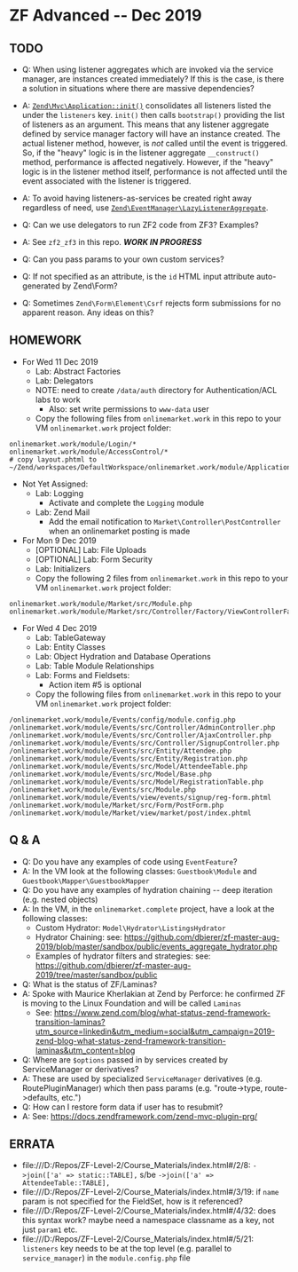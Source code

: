 # ZF Advanced -- Dec 2019

## TODO
* Q: When using listener aggregates which are invoked via the service manager, are instances created immediately?
     If this is the case, is there a solution in situations where there are massive dependencies?
* A: [`Zend\Mvc\Application::init()`](https://github.com/zendframework/zend-mvc/blob/master/src/Application.php) consolidates all listeners listed the under the `listeners` key.  `init()` then calls `bootstrap()` providing the list of listeners as an argument. This means that any listener aggregate defined by service manager factory will have an instance created.  The actual listener method, however, is *not* called until the event is triggered.  So, if the "heavy" logic is in the listener aggregate `__construct()` method, performance is affected negatively.  However, if the "heavy" logic is in the listener method itself, performance is not affected until the event associated with the listener is triggered.
* A: To avoid having listeners-as-services be created right away regardless of need, use [`Zend\EventManager\LazyListenerAggregate`](https://docs.zendframework.com/zend-eventmanager/lazy-listeners/lazy-listener-aggregate/).

* Q: Can we use delegators to run ZF2 code from ZF3?  Examples?
* A: See `zf2_zf3` in this repo.  ***WORK IN PROGRESS***

* Q: Can you pass params to your own custom services?
* Q: If not specified as an attribute, is the `id` HTML input attribute auto-generated by Zend\Form?
* Q: Sometimes `Zend\Form\Element\Csrf` rejects form submissions for no apparent reason.  Any ideas on this?

## HOMEWORK
* For Wed 11 Dec 2019
  * Lab: Abstract Factories
  * Lab: Delegators
  * NOTE: need to create `/data/auth` directory for Authentication/ACL labs to work
    * Also: set write permissions to `www-data` user
  * Copy the following files from `onlinemarket.work` in this repo to your VM `onlinemarket.work` project folder:
```
onlinemarket.work/module/Login/*
onlinemarket.work/module/AccessControl/*
# copy layout.phtml to ~/Zend/workspaces/DefaultWorkspace/onlinemarket.work/module/Application/view/layout
```
* Not Yet Assigned:
  * Lab: Logging
    * Activate and complete the `Logging` module
  * Lab: Zend Mail
    * Add the email notification to `Market\Controller\PostController` when an onlinemarket posting is made
* For Mon 9 Dec 2019
  * [OPTIONAL] Lab: File Uploads
  * [OPTIONAL] Lab: Form Security
  * Lab: Initializers
  * Copy the following 2 files from `onlinemarket.work` in this repo to your VM `onlinemarket.work` project folder:
```
onlinemarket.work/module/Market/src/Module.php
onlinemarket.work/module/Market/src/Controller/Factory/ViewControllerFactory.php
```
* For Wed 4 Dec 2019
  * Lab: TableGateway
  * Lab: Entity Classes
  * Lab: Object Hydration and Database Operations
  * Lab: Table Module Relationships
  * Lab: Forms and Fieldsets:
    * Action item #5 is optional
  * Copy the following files from `onlinemarket.work` in this repo to your VM `onlinemarket.work` project folder:
```
/onlinemarket.work/module/Events/config/module.config.php
/onlinemarket.work/module/Events/src/Controller/AdminController.php
/onlinemarket.work/module/Events/src/Controller/AjaxController.php
/onlinemarket.work/module/Events/src/Controller/SignupController.php
/onlinemarket.work/module/Events/src/Entity/Attendee.php
/onlinemarket.work/module/Events/src/Entity/Registration.php
/onlinemarket.work/module/Events/src/Model/AttendeeTable.php
/onlinemarket.work/module/Events/src/Model/Base.php
/onlinemarket.work/module/Events/src/Model/RegistrationTable.php
/onlinemarket.work/module/Events/src/Module.php
/onlinemarket.work/module/Events/view/events/signup/reg-form.phtml
/onlinemarket.work/module/Market/src/Form/PostForm.php
/onlinemarket.work/module/Market/view/market/post/index.phtml
```

## Q & A
* Q: Do you have any examples of code using `EventFeature`?
* A: In the VM look at the following classes: `Guestbook\Module` and `Guestbook\Mapper\GuestbookMapper`
* Q: Do you have any examples of hydration chaining -- deep iteration (e.g. nested objects)
* A: In the VM, in the `onlinemarket.complete` project, have a look at the following classes:
  * Custom Hydrator: `Model\Hydrator\ListingsHydrator`
  * Hydrator Chaining: see: https://github.com/dbierer/zf-master-aug-2019/blob/master/sandbox/public/events_aggregate_hydrator.php
  * Examples of hydrator filters and strategies: see: https://github.com/dbierer/zf-master-aug-2019/tree/master/sandbox/public
* Q: What is the status of ZF/Laminas?
* A: Spoke with Maurice Kherlakian at Zend by Perforce: he confirmed ZF is moving to the Linux Foundation and will be called `Laminas`
  * See: https://www.zend.com/blog/what-status-zend-framework-transition-laminas?utm_source=linkedin&utm_medium=social&utm_campaign=2019-zend-blog-what-status-zend-framework-transition-laminas&utm_content=blog
* Q: Where are `$options` passed in by services created by ServiceManager or derivatives?
* A: These are used by specialized `ServiceManager` derivatives (e.g. RoutePluginManager) which then pass params (e.g. "route->type, route->defaults, etc.")
* Q: How can I restore form data if user has to resubmit?
* A: See: https://docs.zendframework.com/zend-mvc-plugin-prg/


## ERRATA
* file:///D:/Repos/ZF-Level-2/Course_Materials/index.html#/2/8: `->join(['a' => static::TABLE],` s/be `->join(['a' => AttendeeTable::TABLE],`
* file:///D:/Repos/ZF-Level-2/Course_Materials/index.html#/3/19: if `name` param is not specified for the FieldSet, how is it referenced?
* file:///D:/Repos/ZF-Level-2/Course_Materials/index.html#/4/32: does this syntax work?  maybe need a namespace classname as a key, not just `param1` etc.
* file:///D:/Repos/ZF-Level-2/Course_Materials/index.html#/5/21: `listeners` key needs to be at the top level (e.g. parallel to `service_manager`) in the `module.config.php` file

